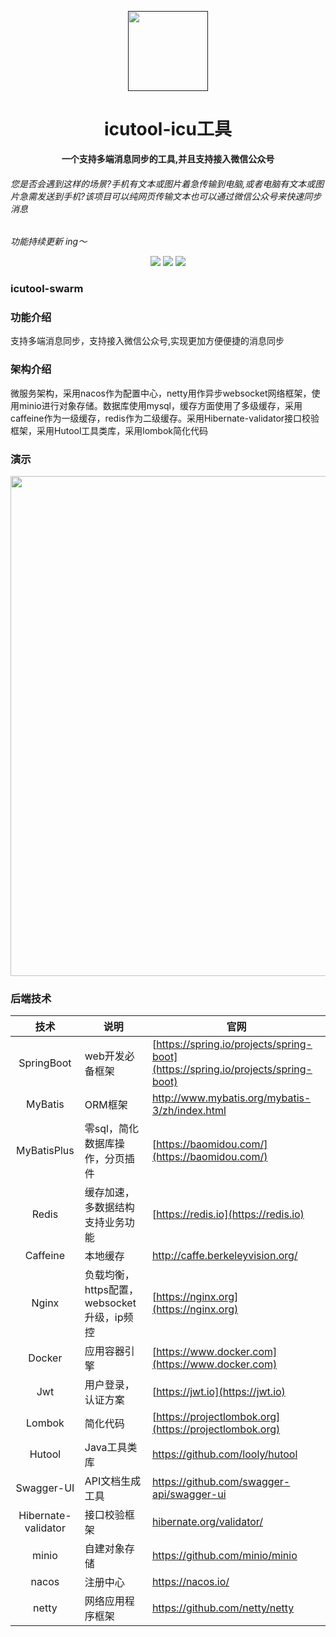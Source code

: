 <p align="center">
    <a href="" target="_blank">
      <img src="https://s21.ax1x.com/2024/11/26/pA4ZTJA.png" width="128" />
    </a>
</p>

<h1 align="center">icutool-icu工具</h1>
<p align="center">
<strong>一个支持多端消息同步的工具,并且支持接入微信公众号</strong>
<br>
<h6>您是否会遇到这样的场景?手机有文本或图片着急传输到电脑,或者电脑有文本或图片急需发送到手机?该项目可以纯网页传输文本也可以通过微信公众号来快速同步消息</h6>
<em>功能持续更新 ing～</em>
</p>

<div align="center">
    <a href="#公众号"><img src="https://img.shields.io/badge/公众号-筱涛博客-blue.svg?style=plasticr"></a>
    <a href="https://gitee.com/plusboy/icutool-web-vue"><img src="https://img.shields.io/badge/前端-项目地址-blueviolet.svg?style=plasticr"></a>
    <a href="https://icutool.cn"><img src="https://img.shields.io/badge/演示地址-icutool.cn-blueviolet.svg?style=plasticr"></a>
</div>

### icutool-swarm
### 功能介绍
支持多端消息同步，支持接入微信公众号,实现更加方便便捷的消息同步

### 架构介绍
微服务架构，采用nacos作为配置中心，netty用作异步websocket网络框架，使用minio进行对象存储。数据库使用mysql，缓存方面使用了多级缓存，采用caffeine作为一级缓存，redis作为二级缓存。采用Hibernate-validator接口校验框架，采用Hutool工具类库，采用lombok简化代码

### 演示
<img src="https://gitee.com/plusboy/icutool-swarm/raw/master/icutool.gif" width="800" />

### 后端技术

|         技术          | 说明                            | 官网                                                         |
|:-------------------:|-------------------------------| ------------------------------------------------------------ |
|     SpringBoot      | web开发必备框架                     | [https://spring.io/projects/spring-boot](https://spring.io/projects/spring-boot) |
|       MyBatis       | ORM框架                         | http://www.mybatis.org/mybatis-3/zh/index.html               |
|     MyBatisPlus     | 零sql，简化数据库操作，分页插件             | [https://baomidou.com/](https://baomidou.com/)               |
|        Redis        | 缓存加速，多数据结构支持业务功能              | [https://redis.io](https://redis.io)                         |
|      Caffeine       | 本地缓存                          | http://caffe.berkeleyvision.org/                             |
|        Nginx        | 负载均衡，https配置，websocket升级，ip频控 | [https://nginx.org](https://nginx.org)                       |
|       Docker        | 应用容器引擎                        | [https://www.docker.com](https://www.docker.com)             |
|         Jwt         | 用户登录，认证方案                     | [https://jwt.io](https://jwt.io)                             |
|       Lombok        | 简化代码                          | [https://projectlombok.org](https://projectlombok.org)       |
|       Hutool        | Java工具类库                      | https://github.com/looly/hutool                              |
|     Swagger-UI      | API文档生成工具                     | https://github.com/swagger-api/swagger-ui                    |
| Hibernate-validator | 接口校验框架                        | [hibernate.org/validator/](hibernate.org/validator/)         |
|        minio        | 自建对象存储                        | https://github.com/minio/minio                               |
|        nacos        | 注册中心                          | https://nacos.io/                               |
|        netty        | 网络应用程序框架                          | https://github.com/netty/netty                              |



